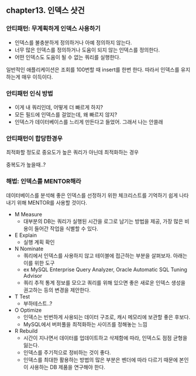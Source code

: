 ## chapter13. 인덱스 샷건

### 안티패턴: 무계획하게 인덱스 사용하기

* 인덱스를 불충분하게 정의하거나 아예 정의하지 않는다.
* 너무 많은 인덱스를 정의하거나 도움이 되지 않는 인덱스를 정의한다.
* 어떤 인덱스도 도움이 될 수 없는 쿼리를 실행한다.

일반적인 애플리케이션은 조회를 100번할 때 insert를 한번 한다. 따라서 인덱스를 유지하는게 매우 이득이다.

### 안티패턴 인식 방법

* 이게 내 쿼리인데, 어떻게 더 빠르게 하지?
* 모든 필드에 인덱스를 걸었는데, 왜 빠르지 않지?
* 인덱스가 데이터베이스를 느리게 만든다고 들었어. 그래서 나는 안쓸래

### 안티패턴이 합당한경우

최적화할 정도로 중요도가 높은 쿼리가 아닌데 최적화하는 경우

중복도가 높을때..? 

### 해법: 인덱스를 MENTOR해라

데이터베이스를 분석해 좋은 인덱스를 선정하기 위한 체크리스트를 기억하기 쉽게 나타내기 위해 MENTOR를 사용할 것이다.

* M Measure
  * 대부분의 DB는 쿼리가 실행된 시간을 로그로 남기는 방법을 제공, 가장 많은 비용이 들어간 작업을 식별할 수 있다. 
* E Explain
  * 실행 계획 확인
* N Nominate
  * 쿼리에서 인덱스를 사용하지 않고 테이블에 접근하는 부분을 살펴보자. 아래는 이를 위한 도구
  * ex MySQL Enterprise Query Analyzer, Oracle Automatic SQL Tuning Advisor
  * 쿼리 추적 통계 정보를 모으고 쿼리를 위해 있으면 좋은 새로운 인덱스 생성을 권고하는 등의 변경을 제안한다.
* T Test
  * 부하테스트..?
* O Optimize
  * 인덱스는 빈번하게 사용되는 데이터 구조로, 캐시 메모리에 보관할 좋은 후보다.
  * MySQL에서 버퍼풀을 최적화하는 사이즈를 정해놓는 느낌
* R Rebuild
  * 시간이 지나면서 데이터를 업데이트하고 삭제함에 따라, 인덱스도 점점 균형을 잃는다.
  * 인덱스를 주기적으로 정비하는 것이 좋다.
  * 인덱스를 최대한 활용하는 방법의 많은 부분은 벤더에 따라 다르기 때문에 본인이 사용하는 DB 제품을 연구해야 한다.
